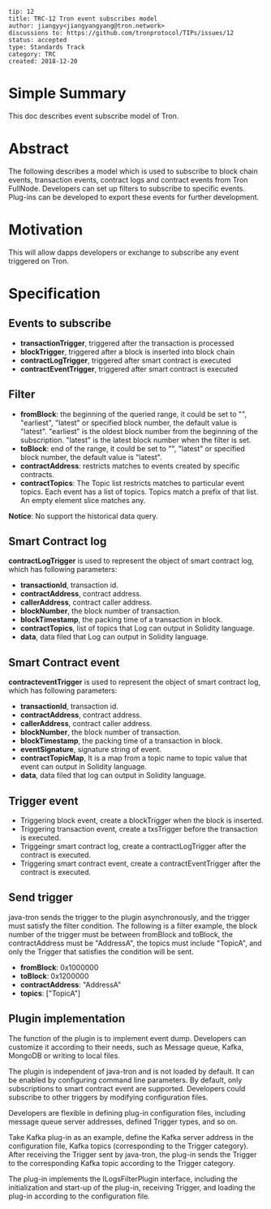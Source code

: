 ```
tip: 12
title: TRC-12 Tron event subscribes model
author: jiangyy<jiangyangyang@tron.network> 
discussions to: https://github.com/tronprotocol/TIPs/issues/12
status: accepted
type: Standards Track
category: TRC
created: 2018-12-20
```

# Simple Summary
This doc describes event subscribe model of Tron.

# Abstract
The following describes a model which is used to subscribe to block chain events, transaction events, contract logs and contract events from Tron FullNode. Developers can set up filters to subscribe to specific events. Plug-ins can be developed to export these events for further development.

# Motivation
This will allow dapps developers or exchange to subscribe any event triggered on Tron. 

# Specification

## Events to subscribe

- **transactionTrigger**, triggered after the transaction is processed
- **blockTrigger**, triggered after a block is inserted into block chain
- **contractLogTrigger**, triggered after smart contract is executed
- **contractEventTrigger**,  triggered after smart contract is executed

## Filter

- **fromBlock**: the beginning of the queried range, it could be set to "", "earliest", "latest" or specified block number, the default value is "latest". "earliest" is the oldest block number from the beginning of the subscription. "latest" is the latest block number when the filter is set.
- **toBlock**: end of the range, it could be set to "", "latest" or specified block number, the default value is "latest".
- **contractAddress**: restricts matches to events created by specific contracts.
- **contractTopics**: The Topic list restricts matches to particular event topics. Each event has a list of topics. Topics match a prefix of that list. An empty element slice matches any.

**Notice**: No support the historical data query.

## Smart Contract log
**contractLogTrigger** is used to represent the object of smart contract log, which has following parameters:

- **transactionId**, transaction id.
- **contractAddress**, contract address.
- **callerAddress**, contract caller address.
- **blockNumber**, the block number of transaction.
- **blockTimestamp**, the packing time of a transaction in block.
- **contractTopics**, list of topics that Log can output in Solidity language.
- **data**, data filed that Log can output in Solidity language.

## Smart Contract event
**contracteventTrigger** is used to represent the object of smart contract log, which has following parameters:

- **transactionId**, transaction id.
- **contractAddress**, contract address.
- **callerAddress**, contract caller address.
- **blockNumber**, the block number of transaction.
- **blockTimestamp**, the packing time of a transaction in block.
- **eventSignature**, signature string of event.
- **contractTopicMap**, It is a map from a topic name to topic value that event can output in Solidity language.
- **data**, data filed that log can output in Solidity language.

 
## Trigger event

- Triggering block event, create a blockTrigger when the block is inserted.
- Triggering transaction event, create a txsTrigger before the transaction is executed.
- Triggeingr smart contract log, create a contractLogTrigger after the contract is executed.
- Triggering smart contract event, create a contractEventTrigger after the contract is executed.

## Send trigger
java-tron sends the trigger to the plugin asynchronously, and the trigger must satisfy the filter condition. The following is a filter example, the block number of the trigger must be between fromBlock and toBlock, the contractAddress must be "AddressA", the topics must include "TopicA", and only the Trigger that satisfies the condition will be sent.

- **fromBlock**: 0x1000000 
- **toBlock**: 0x1200000 
- **contractAddress**: "AddressA" 
- **topics**: ["TopicA"]

## Plugin implementation
The function of the plugin is to implement event dump. Developers can customize it according to their needs, such as Message queue, Kafka, MongoDB or writing to local files.

The plugin is independent of java-tron and is not loaded by default.  It can be enabled by configuring command line parameters. By default, only subscriptions to smart contract event are supported. Developers could subscribe to other triggers by modifying configuration files.

Developers are flexible in defining plug-in configuration files, including message queue server addresses, defined Trigger types, and so on.

Take Kafka plug-in as an example, define the Kafka server address in the configuration file, Kafka topics (corresponding to the Trigger category). After receiving the Trigger sent by java-tron, the plug-in sends the Trigger to the corresponding Kafka topic according to the Trigger category.

The plug-in implements the ILogsFilterPlugin interface, including the initialization and start-up of the plug-in, receiving Trigger, and loading the plug-in according to the configuration file.